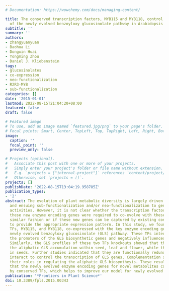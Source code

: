 ```yaml
---
# Documentation: https://wowchemy.com/docs/managing-content/

title: The conserved transcription factors, MYB115 and MYB118, control expression
  of the newly evolved benzoyloxy glucosinolate pathway in Arabidopsis thaliana
subtitle: ''
summary: ''
authors:
- zhangyuanyuan
- Baohua Li
- Dongxin Huai
- Yongming Zhou
- Daniel J. Kliebenstein
tags:
- glucosinolates
- co-expression
- neo-functionalization
- R2R3-MYB
- sub-functionalization
categories: []
date: '2015-01-01'
lastmod: 2022-08-15T21:04:20+08:00
featured: false
draft: false

# Featured image
# To use, add an image named `featured.jpg/png` to your page's folder.
# Focal points: Smart, Center, TopLeft, Top, TopRight, Left, Right, BottomLeft, Bottom, BottomRight.
image:
  caption: ''
  focal_point: ''
  preview_only: false

# Projects (optional).
#   Associate this post with one or more of your projects.
#   Simply enter your project's folder or file name without extension.
#   E.g. `projects = ["internal-project"]` references `content/project/deep-learning/index.md`.
#   Otherwise, set `projects = []`.
projects: []
publishDate: '2022-08-15T13:04:19.958785Z'
publication_types:
- '2'
abstract: The evolution of plant metabolic diversity is largely driven by gene duplication
  and ensuing sub-functionalization and/or neo-functionalization to generate new enzymatic
  activities. However, it is not clear whether the transcription factors (TFs) regulating
  these new enzyme encoding genes were required to co-evolve with these genes in a
  similar fashion or if these new genes can be captured by existing conserved TFs
  to provide the appropriate expression pattern. In this study, we found two conserved
  TFs, MYB115, and MYB118, co-expressed with the key enzyme encoding genes in the
  newly evolved benzoyloxy glucosinolate (GLS) pathway. These TFs interacted with
  the promoters of the GLS biosynthetic genes and negatively influenced their expression.
  Similarly, the GLS profiles of these two TFs knockouts showed that they influenced
  the aliphatic GLS accumulation within seed, leaf and flower, while they mainly expressed
  in seeds. Further studies indicated that they are functionally redundant and epistatically
  interact to control the transcription of GLS genes. Complementation study confirmed
  their roles in regulating the aliphatic GLS biosynthesis. These results suggest
  that the newly evolved enzyme encoding genes for novel metabolites can be regulated
  by conserved TFs, which helps to improve our model for newly evolved genes regulation.
publication: '*Frontiers in Plant Science*'
doi: 10.3389/fpls.2015.00343
---
```

